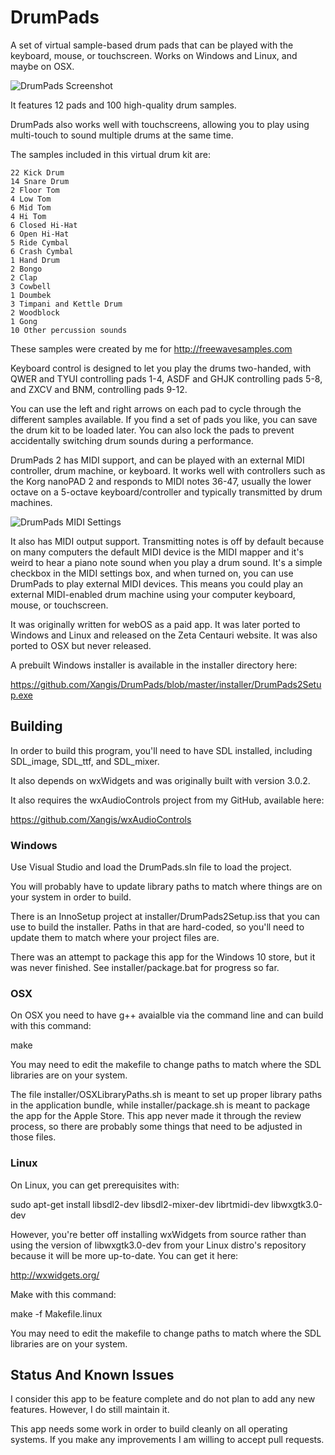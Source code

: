 # DrumPads

A set of virtual sample-based drum pads that can be played with the keyboard,
mouse, or touchscreen. Works on Windows and Linux, and maybe on OSX.

![DrumPads Screenshot](https://github.com/Xangis/DrumPads/blob/master/images/DrumPads2ScreenshotWithArrows.png)

It features 12 pads and 100 high-quality drum samples.

DrumPads also works well with touchscreens, allowing you to play using multi-touch to sound multiple drums at the same time.

The samples included in this virtual drum kit are:

	22 Kick Drum
	14 Snare Drum
	2 Floor Tom
	4 Low Tom
	6 Mid Tom
	4 Hi Tom
	6 Closed Hi-Hat
	6 Open Hi-Hat
	5 Ride Cymbal
	6 Crash Cymbal
	1 Hand Drum
	2 Bongo
	2 Clap
	3 Cowbell
	1 Doumbek
	3 Timpani and Kettle Drum
	2 Woodblock
	1 Gong
	10 Other percussion sounds

These samples were created by me for http://freewavesamples.com

Keyboard control is designed to let you play the drums two-handed, with QWER 
and TYUI controlling pads 1-4, ASDF and GHJK controlling pads 5-8, and ZXCV 
and BNM, controlling pads 9-12.

You can use the left and right arrows on each pad to cycle through the 
different samples available. If you find a set of pads you like, you can 
save the drum kit to be loaded later. You can also lock the pads to prevent 
accidentally switching drum sounds during a performance.

DrumPads 2 has MIDI support, and can be played with an external MIDI controller,
drum machine, or keyboard. It works well with controllers such as the Korg 
nanoPAD 2 and responds to MIDI notes 36-47, usually the lower octave on a 
5-octave keyboard/controller and typically transmitted by drum machines.

![DrumPads MIDI Settings](https://github.com/Xangis/DrumPads/blob/master/images/DrumPadsMIDISettings.png)

It also has MIDI output support. Transmitting notes is off by default because 
on many computers the default MIDI device is the MIDI mapper and it's weird to 
hear a piano note sound when you play a drum sound. It's a simple checkbox in 
the MIDI settings box, and when turned on, you can use DrumPads to play 
external MIDI devices. This means you could play an external MIDI-enabled drum 
machine using your computer keyboard, mouse, or touchscreen.

It was originally written for webOS as a paid app. It was later ported to
Windows and Linux and released on the Zeta Centauri website. It was also ported
to OSX but never released.

A prebuilt Windows installer is available in the installer directory here:

https://github.com/Xangis/DrumPads/blob/master/installer/DrumPads2Setup.exe

## Building

In order to build this program, you'll need to have SDL installed, including
SDL_image, SDL_ttf, and SDL_mixer.

It also depends on wxWidgets and was originally built with version 3.0.2.

It also requires the wxAudioControls project from my GitHub, available here:

https://github.com/Xangis/wxAudioControls

### Windows

Use Visual Studio and load the DrumPads.sln file to load the project.

You will probably have to update library paths to match where things are on your
system in order to build.

There is an InnoSetup project at installer/DrumPads2Setup.iss that you can use
to build the installer. Paths in that are hard-coded, so you'll need to update
them to match where your project files are.

There was an attempt to package this app for the Windows 10 store, but it was
never finished. See installer/package.bat for progress so far.

### OSX

On OSX you need to have g++ avaialble via the command line and can build with 
this command:

make

You may need to edit the makefile to change paths to match where the SDL 
libraries are on your system.

The file installer/OSXLibraryPaths.sh is meant to set up proper library paths
in the application bundle, while installer/package.sh is meant to package the
app for the Apple Store. This app never made it through the review process, so
there are probably some things that need to be adjusted in those files.

### Linux

On Linux, you can get prerequisites with:

sudo apt-get install libsdl2-dev libsdl2-mixer-dev librtmidi-dev libwxgtk3.0-dev

However, you're better off installing wxWidgets from source rather than using the
version of libwxgtk3.0-dev from your Linux distro's repository because it will
be more up-to-date. You can get it here:

http://wxwidgets.org/

Make with this command:

make -f Makefile.linux

You may need to edit the makefile to change paths to match where the SDL 
libraries are on your system.

## Status And Known Issues

I consider this app to be feature complete and do not plan to add any new features.
However, I do still maintain it.

This app needs some work in order to build cleanly on all operating systems. If
you make any improvements I am willing to accept pull requests.
